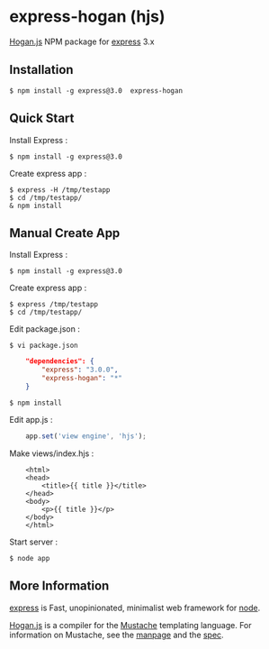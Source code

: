 express-hogan (hjs)
=====
[Hogan.js](http://twitter.github.com/hogan.js/) NPM package for [express](http://expressjs.com/) 3.x

## Installation

    $ npm install -g express@3.0  express-hogan

## Quick Start

 Install Express :

    $ npm install -g express@3.0

 Create express app :

    $ express -H /tmp/testapp
    $ cd /tmp/testapp/
    & npm install

## Manual Create App

 Install Express :

    $ npm install -g express@3.0

 Create express app :

    $ express /tmp/testapp
    $ cd /tmp/testapp/

 Edit package.json :

    $ vi package.json

```package.json   
    "dependencies": {
        "express": "3.0.0",
        "express-hogan": "*"
    }
```

    $ npm install

 Edit app.js :

```app.js
    app.set('view engine', 'hjs');
```

 Make views/index.hjs :

```index.hjs
    <html>
    <head>
        <title>{{ title }}</title>
    </head>
    <body>
        <p>{{ title }}</p>
    </body>
    </html>
```

 Start server :

    $ node app
    
    
## More Information
 [express](http://expressjs.com/) is Fast, unopinionated, minimalist web framework for [node](http://nodejs.org).

 [Hogan.js](http://twitter.github.com/hogan.js/) is a compiler for the
[Mustache](http://mustache.github.com/) templating language. For information
on Mustache, see the [manpage](http://mustache.github.com/mustache.5.html) and
the [spec](https://github.com/mustache/spec).
